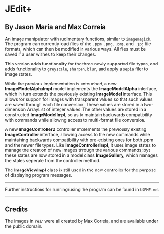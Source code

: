 # JEdit+
## By Jason Maria and Max Correia

An image manipulator with rudimentary functions, similar to `imagemagick`. The program can currently load files of the `.ppm`, `.png`, `.bmp`, and `.jpg` file formats, which can then be modified in various ways.
All files must be saved if a user wishes to keep their changes.

This version adds functionality for the three newly supported file types, and adds functionality to `greyscale`, `sharpen`, `blur`, and apply a `sepia` filer to image states.

While the previous implementation is untouched, a new **ImageModelAlphaImpl** model implements the **ImageModelAlpha** interface, which in turn extends the previously existing **ImageModel** interface. This allows for support for images with transparent values so that such values are saved through each file conversion. These values are stored in a two-dimension ArrayList of integer values. The other values are stored in a constructed **ImageModelImpl**, so as to maintain backwards compatibility with commands while allowing access to multi-format file conversion.

A new **ImageController2** controller implements the previously existing **ImageController** interface, allowing access to the new commands while maintaining backwards compatibility with pre-existing ones for both .ppm and the newer file types. Like **ImageControllerImpl**, it uses image states to manage the creation of new images through the various commands; byt these states are now stored in a model class **ImageGallery**, which manages the states seperate from the controller method.

The **ImageViewImpl** class is still used in the new controller for the purpose of displaying program messages.

___

Further instructions for running/using the program can be found in `USEME.md`.

___


## Credits

The images in `res/` were all created by Max Correia, and are available under the public domain.
